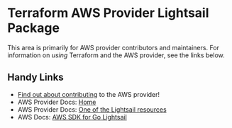 # Terraform AWS Provider Lightsail Package

This area is primarily for AWS provider contributors and maintainers. For information on _using_ Terraform and the AWS provider, see the links below.

## Handy Links

* [Find out about contributing](https://hashicorp.github.io/terraform-provider-aws/#contribute) to the AWS provider!
* AWS Provider Docs: [Home](https://registry.terraform.io/providers/hashicorp/aws/latest/docs)
* AWS Provider Docs: [One of the Lightsail resources](https://registry.terraform.io/providers/hashicorp/aws/latest/docs/resources/lightsail_domain)
* AWS Docs: [AWS SDK for Go Lightsail](https://docs.aws.amazon.com/sdk-for-go/api/service/lightsail/)
